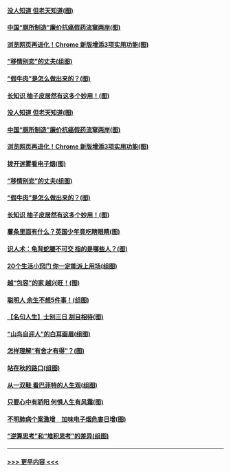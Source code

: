 #### [没人知道 但老天知道(图)](../pages/p8/907731.md?t=09182322) 
#### [中国“厕所制造”廉价抗癌假药流窜两岸(图)](../pages/p8/907723.md?t=09182322) 
#### [浏览网页再进化！Chrome 新版增添3项实用功能(图)](../pages/p8/907714.md?t=09182322) 
#### [“移情别恋”的丈夫(组图)](../pages/p8/907644.md?t=09182322) 
#### [“假牛肉”是怎么做出来的？(图)](../pages/p8/907668.md?t=09182322) 
#### [长知识 柚子皮居然有这多个妙用！(图)](../pages/p8/907425.md?t=09182322) 
#### [没人知道 但老天知道(图)](../pages/p8/907731.md?t=09182322) 
#### [中国“厕所制造”廉价抗癌假药流窜两岸(图)](../pages/p8/907723.md?t=09182322) 
#### [浏览网页再进化！Chrome 新版增添3项实用功能(图)](../pages/p8/907714.md?t=09182322) 
#### [拨开迷雾看电子烟(图)](../pages/p8/907427.md?t=09182322) 
#### [“移情别恋”的丈夫(组图)](../pages/p8/907644.md?t=09182322) 
#### [“假牛肉”是怎么做出来的？(图)](../pages/p8/907668.md?t=09182322) 
#### [长知识 柚子皮居然有这多个妙用！(图)](../pages/p8/907425.md?t=09182322) 
#### [薯条里面有什么？英国少年竟吃瞎眼睛(图)](../pages/p8/907381.md?t=09182322) 
#### [识人术：龟背蛇腰不可交 指的是哪些人？(图)](../pages/p8/907503.md?t=09182322) 
#### [20个生活小窍门 你一定能派上用场(组图)](../pages/p8/907510.md?t=09182322) 
#### [越“包容”的家 越兴旺！(图)](../pages/p8/907328.md?t=09182322) 
#### [聪明人 余生不想5件事！(组图)](../pages/p8/907364.md?t=09182322) 
#### [【名句人生】士别三日 刮目相待(图)](../pages/p8/906988.md?t=09182322) 
#### [“山鸟自迎人”的白耳画眉(组图)](../pages/p8/907332.md?t=09182322) 
#### [怎样理解“有舍才有得”？(图)](../pages/p8/906872.md?t=09182322) 
#### [站在秋的路口(组图)](../pages/p8/906914.md?t=09182322) 
#### [从一双鞋 看巴菲特的人生观(组图)](../pages/p8/907311.md?t=09182322) 
#### [只要心中有骄阳 何惧人生有风霜(图)](../pages/p8/907320.md?t=09182322) 
#### [不明肺病个案激增　加味电子烟危害日增(图)](../pages/p8/907307.md?t=09182322) 
#### [“逆算思考”和“堆积思考”的差异(组图)](../pages/p8/907229.md?t=09182322) 

----
#### [ >>> 更早内容 <<< ](../indexes/p8-earlier.md)
